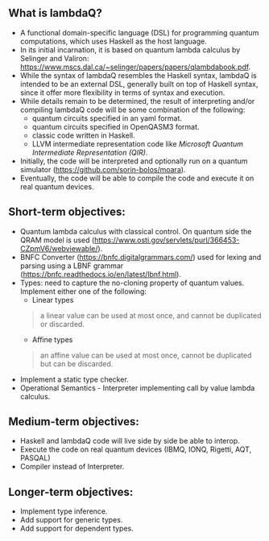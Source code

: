 
## What is lambdaQ?

- A functional domain-specific language (DSL) for programming quantum computations, which uses Haskell as the host language.
- In its initial incarnation, it is based on quantum lambda calculus by Selinger and Valiron: https://www.mscs.dal.ca/~selinger/papers/papers/qlambdabook.pdf.
- While the syntax of lambdaQ resembles the Haskell syntax, lambdaQ is intended to be an external DSL, generally built on top of Haskell syntax, since it offer more flexibility in terms of syntax and execution.
- While details remain to be determined, the result of interpreting and/or compiling lambdaQ code will be some combination of the following:
  - quantum circuits specified in an yaml format.
  - quantum circuits specified in OpenQASM3 format.
  - classic code written in Haskell.
  - LLVM intermediate representation code like *Microsoft Quantum Intermediate Representation (QIR)*.
- Initially, the code will be interpreted and optionally run on a quantum simulator (https://github.com/sorin-bolos/moara).
- Eventually, the code will be able to compile the code and execute it on real quantum devices.

## Short-term objectives:

- Quantum lambda calculus with classical control. On quantum side the QRAM model is used (https://www.osti.gov/servlets/purl/366453-CZpmV6/webviewable/).
- BNFC Converter (https://bnfc.digitalgrammars.com/) used for lexing and parsing using a LBNF grammar (https://bnfc.readthedocs.io/en/latest/lbnf.html).
- Types: need to capture the no-cloning property of quantum values. Implement either one of the following:
  - Linear types 
  > a linear value can be used at most once, and cannot be duplicated or discarded.
  - Affine types 
  > an affine value can be used at most once, cannot be duplicated but can be discarded.
- Implement a static type checker.
- Operational Semantics - Interpreter implementing call by value lambda calculus.

## Medium-term objectives:

- Haskell and lambdaQ code will live side by side be able to interop.
- Execute the code on real quantum devices (IBMQ, IONQ, Rigetti, AQT, PASQAL)
- Compiler instead of Interpreter.

## Longer-term objectives:

- Implement type inference.
- Add support for generic types.
- Add support for dependent types.